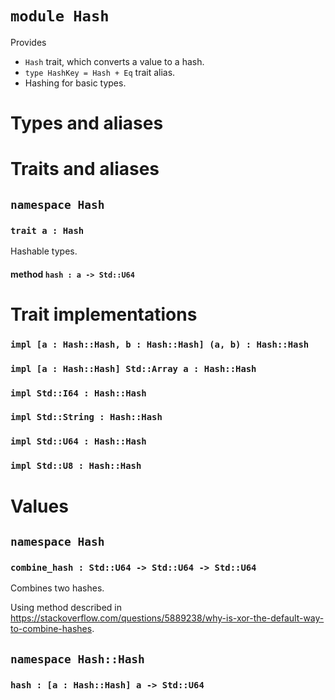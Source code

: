 # `module Hash`

Provides
- `Hash` trait, which converts a value to a hash.
- `type HashKey = Hash + Eq` trait alias.
- Hashing for basic types.

# Types and aliases

# Traits and aliases

## `namespace Hash`

### `trait a : Hash`

Hashable types.

#### method `hash : a -> Std::U64`

# Trait implementations

### `impl [a : Hash::Hash, b : Hash::Hash] (a, b) : Hash::Hash`

### `impl [a : Hash::Hash] Std::Array a : Hash::Hash`

### `impl Std::I64 : Hash::Hash`

### `impl Std::String : Hash::Hash`

### `impl Std::U64 : Hash::Hash`

### `impl Std::U8 : Hash::Hash`

# Values

## `namespace Hash`

### `combine_hash : Std::U64 -> Std::U64 -> Std::U64`

Combines two hashes.

Using method described in https://stackoverflow.com/questions/5889238/why-is-xor-the-default-way-to-combine-hashes.

## `namespace Hash::Hash`

### `hash : [a : Hash::Hash] a -> Std::U64`
